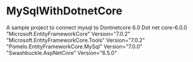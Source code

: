 # MySqlWithDotnetCore
A sample project to connect mysql to Dontnetcore 6.0
    Dot net core-6.0.0
   "Microsoft.EntityFrameworkCore" Version="7.0.2" 
   "Microsoft.EntityFrameworkCore.Tools" Version="7.0.2"
   "Pomelo.EntityFrameworkCore.MySql" Version="7.0.0" 
   "Swashbuckle.AspNetCore" Version="6.5.0" 
